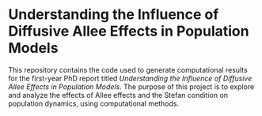 # Understanding the Influence of Diffusive Allee Effects in Population Models

This repository contains the code used to generate computational results for the first-year PhD report titled *Understanding the Influence of Diffusive Allee Effects in Population Models*. The purpose of this project is to explore and analyze the effects of Allee effects and the Stefan condition on population dynamics, using computational methods.
